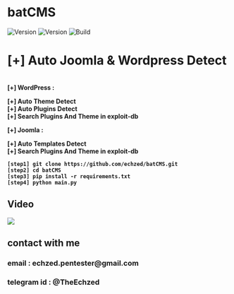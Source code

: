 <h1>batCMS</h1>
<img src="https://img.shields.io/badge/batCMS-1.1-brightgreen.svg" alt="Version"  style="max-width:100%;"></a>
    <img src="https://img.shields.io/badge/python-3.*-brightgreen.svg" alt="Version" data-canonical-src="https://img.shields.io/badge/python-3.*-brightgreen.svg?maxAge=259200" style="max-width:100%;"></a>
<img src="https://img.shields.io/badge/Supported%20OS-Linux%2FWindows-brightgreengreen.svg" alt="Build" data-canonical-src="https://img.shields.io/badge/Supported%20OS-Linux%2FWindows-brightgreengreen.svg" style="max-width:100%;"></a>
<h1>[+] Auto Joomla & Wordpress Detect</h1><br>
    <b>[+] WordPress :<br>
<p>[+]  Auto Theme Detect<br>
  [+]  Auto Plugins Detect<br>
  [+]  Search Plugins And Theme in exploit-db</p>
  <b>[+] Joomla :<br>
<p>[+]  Auto Templates Detect<br>
      [+]  Search Plugins And Theme in exploit-db</p>
    
```
[step1] git clone https://github.com/echzed/batCMS.git
[step2] cd batCMS
[step3] pip install -r requirements.txt
[step4] python main.py
```

<h2>Video</h2>
<a href="https://www.youtube.com/watch?v=7DNxqy1Nbfc"><img src="https://i.imgur.com/AY8gSFw.jpg" style="max-width:100%;"></a>

<h2>contact with me</h2>
<h3>email : echzed.pentester@gmail.com</h3>
<h3>telegram id : @TheEchzed</h3>
